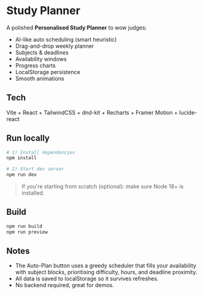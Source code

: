 # Study Planner

A polished **Personalised Study Planner** to wow judges:
- AI-like auto scheduling (smart heuristic)
- Drag-and-drop weekly planner
- Subjects & deadlines
- Availability windows
- Progress charts
- LocalStorage persistence
- Smooth animations

## Tech
Vite + React + TailwindCSS + dnd-kit + Recharts + Framer Motion + lucide-react

## Run locally
```bash
# 1) Install dependencies
npm install

# 2) Start dev server
npm run dev
```

> If you're starting from scratch (optional): make sure Node 18+ is installed.

## Build
```bash
npm run build
npm run preview
```

## Notes
- The Auto-Plan button uses a greedy scheduler that fills your availability with subject blocks, prioritising difficulty, hours, and deadline proximity.
- All data is saved to localStorage so it survives refreshes.
- No backend required, great for demos.
